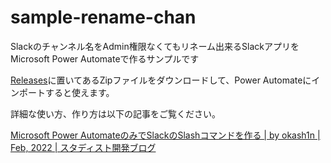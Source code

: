 # sample-rename-chan
Slackのチャンネル名をAdmin権限なくてもリネーム出来るSlackアプリをMicrosoft Power Automateで作るサンプルです

[Releases](https://github.com/Studist/sample-rename-chan/releases)に置いてあるZipファイルをダウンロードして、Power Automateにインポートすると使えます。

詳細な使い方、作り方は以下の記事をご覧ください。

[Microsoft Power AutomateのみでSlackのSlashコマンドを作る \| by okash1n \| Feb, 2022 \| スタディスト開発ブログ](https://studist.tech/how-to-make-slash-command-by-powerautomate-7b6644144c84)